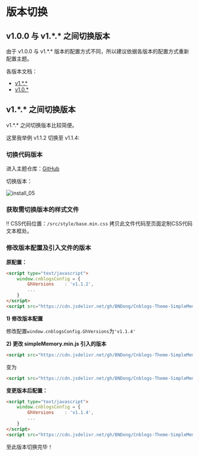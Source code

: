# 版本切换

## v1.0.0 与 v1.\*.* 之间切换版本

由于 v1.0.0 与 v1.\*.* 版本的配置方式不同，所以建议依据各版本的配置方式重新配置主题。

各版本文档：
- [v1.\*.*](https://bndong.github.io/Cnblogs-Theme-SimpleMemory/v1.1/)
- [v1.0.*](https://bndong.github.io/Cnblogs-Theme-SimpleMemory/v1.0/)

## v1.\*.* 之间切换版本

v1.\*.* 之间切换版本比较简便。

这里我举例 v1.1.2 切换至 v1.1.4:

### 切换代码版本

进入主题仓库：[GitHub](https://github.com/yushixin-1024/Cnblogs-Theme-SimpleMemory)

切换版本：

![install_05](../../Images/install_06.png)

### 获取需切换版本的样式文件

‼️ CSS代码位置：```/src/style/base.min.css``` 拷贝此文件代码至页面定制CSS代码文本框处。

### 修改版本配置及引入文件的版本

**原配置：**

```html
<script type="text/javascript">
    window.cnblogsConfig = {
        GhVersions    : 'v1.1.2',
        ...
    }
</script>
<script src="https://cdn.jsdelivr.net/gh/BNDong/Cnblogs-Theme-SimpleMemory@v1.1.2/src/script/simpleMemory.min.js"></script>
```

**1) 修改版本配置**

修改配置```window.cnblogsConfig.GhVersions```为```'v1.1.4'```

**2) 更改 simpleMemory.min.js 引入的版本**

```html
<script src="https://cdn.jsdelivr.net/gh/BNDong/Cnblogs-Theme-SimpleMemory@v1.1.2/src/script/simpleMemory.min.js"></script>
```

变为

```html
<script src="https://cdn.jsdelivr.net/gh/BNDong/Cnblogs-Theme-SimpleMemory@v1.1.4/src/script/simpleMemory.min.js"></script>
```

**变更版本后配置：**

```html
<script type="text/javascript">
    window.cnblogsConfig = {
        GhVersions    : 'v1.1.4',
        ...
    }
</script>
<script src="https://cdn.jsdelivr.net/gh/BNDong/Cnblogs-Theme-SimpleMemory@v1.1.4/src/script/simpleMemory.min.js"></script>
```

至此版本切换完毕！